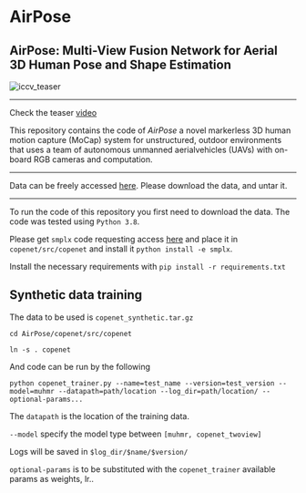 # AirPose
## AirPose: Multi-View Fusion Network for Aerial 3D Human Pose and Shape Estimation

![iccv_teaser](https://user-images.githubusercontent.com/19806758/145577115-c1f08e0b-527e-4ada-bbbf-2c5d0dde632b.png)
_________

Check the teaser [video](https://www.youtube.com/watch?v=gUKMepNm-HQ/)

This repository contains the code of _AirPose_ a novel markerless 3D human motion capture (MoCap) system for unstructured, outdoor environments that uses a team of autonomous unmanned aerialvehicles (UAVs) with on-board RGB cameras and computation.
_________

Data can be freely accessed [here](https://keeper.mpdl.mpg.de/d/1cae0814c4474f5a8e19/).
Please download the data, and untar it.

_________

To run the code of this repository you first need to download the data.
The code was tested using `Python 3.8`.

Please get `smplx` code requesting access [here](https://smpl.is.tue.mpg.de/) and place it in `copenet/src/copenet` and install it `python install -e smplx`.

Install the necessary requirements with `pip install -r requirements.txt`

## Synthetic data training 

The data to be used is `copenet_synthetic.tar.gz`

`cd AirPose/copenet/src/copenet`

`ln -s . copenet`

And code can be run by the following

`python copenet_trainer.py --name=test_name --version=test_version --model=muhmr --datapath=path/location --log_dir=path/location/ --optional-params...`

The `datapath` is the location of the training data.

`--model` specify the model type between `[muhmr, copenet_twoview]`

Logs will be saved in `$log_dir/$name/$version/`

`optional-params` is to be substituted with the `copenet_trainer` available params as weights, lr..
